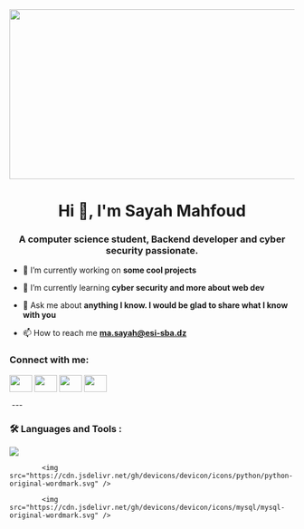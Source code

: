 <div align="center">
  <img src="https://media.giphy.com/media/dWesBcTLavkZuG35MI/giphy.gif" width="600" height="300"/>
</div>
<h1 align="center">Hi 👋, I'm Sayah Mahfoud </h1>
<h3 align="center">A computer science student, Backend developer and cyber security passionate.</h3>

- 🔭 I’m currently working on **some cool projects**

- 🌱 I’m currently learning **cyber security and more about web dev**

- 💬 Ask me about **anything I know. I would be glad to share what I know with you**

- 📫 How to reach me **ma.sayah@esi-sba.dz**

<h3 align="left">Connect with me:</h3>
<p align="left">
<a href="https://twitter.com/alitheoutsider" target="blank"><img align="center" src="https://cdn.jsdelivr.net/npm/simple-icons@3.0.1/icons/twitter.svg"  height="30" width="40" /></a>
<a href="https://www.linkedin.com/in/sayah-mahfoud-abdel-ali-141275219" target="blank"><img align="center" src="https://cdn.jsdelivr.net/npm/simple-icons@3.0.1/icons/linkedin.svg"  height="30" width="40" /></a>
<a href="https://web.facebook.com/d.Mahfod.b/" target="blank"><img align="center" src="https://cdn.jsdelivr.net/npm/simple-icons@3.0.1/icons/facebook.svg" height="30" width="40" /></a>
<a href="https://www.instagram.com/mahfxd/" target="blank"><img align="center" src="https://cdn.jsdelivr.net/npm/simple-icons@3.0.1/icons/instagram.svg"  height="30" width="40" /></a>
</p>
<img src="https://komarev.com/ghpvc/?username=M4hf0d&style=flat-square&color=blue" alt=""/>
---

### :hammer_and_wrench: Languages and Tools :
<div>
<img src="https://cdn.jsdelivr.net/gh/devicons/devicon/icons/django/django-plain.svg" />
  
            <img src="https://cdn.jsdelivr.net/gh/devicons/devicon/icons/python/python-original-wordmark.svg" />
          
            <img src="https://cdn.jsdelivr.net/gh/devicons/devicon/icons/mysql/mysql-original-wordmark.svg" />
          
</div>
